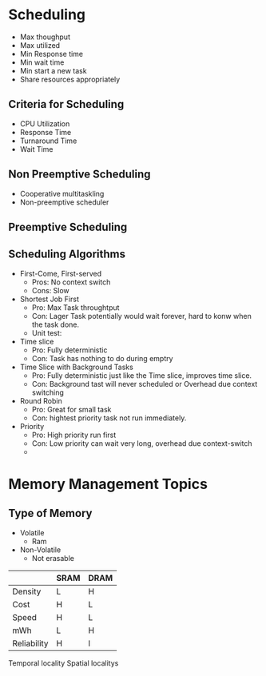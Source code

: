 # Scheduling

- Max thoughput
- Max utilized
- Min Response time
- Min wait time
- Min start a new task
- Share resources appropriately

## Criteria for Scheduling

- CPU Utilization
- Response Time
- Turnaround Time 
- Wait Time


## Non Preemptive Scheduling

- Cooperative multitaskling
- Non-preemptive scheduler

## Preemptive Scheduling

## Scheduling Algorithms

- First-Come, First-served
  - Pros: No context switch
  - Cons: Slow
- Shortest Job First
  - Pro: Max Task throughtput
  - Con: Lager Task potentially would wait forever, hard to konw when the task done.
  - Unit test: 
- Time slice 
  - Pro: Fully deterministic
  - Con: Task has nothing to do during emptry
- Time Slice with Background Tasks
  - Pro: Fully deterministic just like the Time slice, improves time slice.
  - Con: Background tast will never scheduled or Overhead due context switching
- Round Robin
  - Pro: Great for small task
  - Con: hightest priority task not run immediately.
- Priority
  - Pro: High priority run first
  - Con: Low priority can wait very long, overhead due context-switch
  - 


# Memory Management Topics

## Type of Memory
- Volatile
  - Ram
- Non-Volatile
  - Not erasable

|             | SRAM | DRAM |
|-------------|------|------|
| Density     | L    | H    |
| Cost        | H    | L    |
| Speed       | H    | L    |
| mWh         | L    | H    |
| Reliability | H    | l    |

Temporal locality
Spatial localitys

